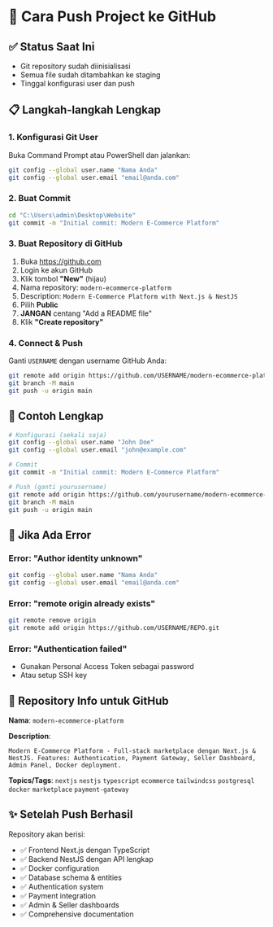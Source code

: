 # 🚀 Cara Push Project ke GitHub

## ✅ Status Saat Ini
- Git repository sudah diinisialisasi
- Semua file sudah ditambahkan ke staging
- Tinggal konfigurasi user dan push

## 📋 Langkah-langkah Lengkap

### 1. Konfigurasi Git User
Buka Command Prompt atau PowerShell dan jalankan:
```bash
git config --global user.name "Nama Anda"
git config --global user.email "email@anda.com"
```

### 2. Buat Commit
```bash
cd "C:\Users\admin\Desktop\Website"
git commit -m "Initial commit: Modern E-Commerce Platform"
```

### 3. Buat Repository di GitHub
1. Buka https://github.com
2. Login ke akun GitHub
3. Klik tombol **"New"** (hijau)
4. Nama repository: `modern-ecommerce-platform`
5. Description: `Modern E-Commerce Platform with Next.js & NestJS`
6. Pilih **Public**
7. **JANGAN** centang "Add a README file"
8. Klik **"Create repository"**

### 4. Connect & Push
Ganti `USERNAME` dengan username GitHub Anda:
```bash
git remote add origin https://github.com/USERNAME/modern-ecommerce-platform.git
git branch -M main
git push -u origin main
```

## 🎯 Contoh Lengkap
```bash
# Konfigurasi (sekali saja)
git config --global user.name "John Doe"
git config --global user.email "john@example.com"

# Commit
git commit -m "Initial commit: Modern E-Commerce Platform"

# Push (ganti yourusername)
git remote add origin https://github.com/yourusername/modern-ecommerce-platform.git
git branch -M main
git push -u origin main
```

## 🔧 Jika Ada Error

### Error: "Author identity unknown"
```bash
git config --global user.name "Nama Anda"
git config --global user.email "email@anda.com"
```

### Error: "remote origin already exists"
```bash
git remote remove origin
git remote add origin https://github.com/USERNAME/REPO.git
```

### Error: "Authentication failed"
- Gunakan Personal Access Token sebagai password
- Atau setup SSH key

## 📝 Repository Info untuk GitHub

**Nama**: `modern-ecommerce-platform`

**Description**: 
```
Modern E-Commerce Platform - Full-stack marketplace dengan Next.js & NestJS. Features: Authentication, Payment Gateway, Seller Dashboard, Admin Panel, Docker deployment.
```

**Topics/Tags**:
`nextjs` `nestjs` `typescript` `ecommerce` `tailwindcss` `postgresql` `docker` `marketplace` `payment-gateway`

## ✨ Setelah Push Berhasil

Repository akan berisi:
- ✅ Frontend Next.js dengan TypeScript
- ✅ Backend NestJS dengan API lengkap  
- ✅ Docker configuration
- ✅ Database schema & entities
- ✅ Authentication system
- ✅ Payment integration
- ✅ Admin & Seller dashboards
- ✅ Comprehensive documentation
